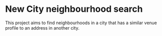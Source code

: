 # New City neighbourhood search
 This project aims to find neighbourhoods in a city that has a similar venue profile to an address in another city.
